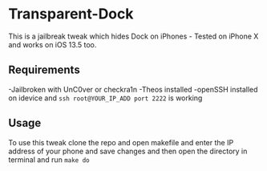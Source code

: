 # Transparent-Dock

This is a jailbreak tweak which hides Dock on iPhones - Tested on iPhone X and works on iOS 13.5 too.

## Requirements 
-Jailbroken with UnC0ver or checkra1n 
-Theos installed
-openSSH installed on idevice and `ssh root@YOUR_IP_ADD port 2222` is working

## Usage

To use this tweak clone the repo and open makefile and enter the IP address of your phone and save changes and then open the directory in terminal and run `make do`
